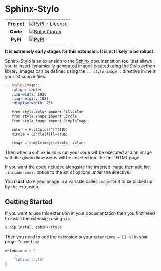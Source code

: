 # Sphinx-Stylo

|  |  |
|:--:|--|
|**Project** | [![PyPI - License](https://img.shields.io/pypi/l/sphinx-stylo.svg)](https://opensource.org/licenses/MIT)|
|**Code**| [![Build Status](https://travis-ci.org/alcarney/sphinx-stylo.svg?branch=develop)](https://travis-ci.org/alcarney/sphinx-stylo) |
|**PyPi**|[![PyPI](https://img.shields.io/pypi/v/sphinx-stylo.svg)](https://pypi.org/project/sphinx-stylo)|


**It is extremely early stages for this extension. It is not likely to be robust**

Sphinx-Stylo is an extension to the [Sphinx](http://www.sphinx-doc.org/en/master/)
documentation tool that allows you to insert dynamically generated images created using
the [Stylo](https://alcarney.github.io/stylo) python library. Images can be defined
using the `.. stylo-image::` directive inline in your rst source files.

```rst
.. stylo-image::
   :align: center
   :img-width: 1920
   :img-height: 1080
   :display-width: 75%

   from stylo.color import FillColor
   from stylo.shape import Circle
   from stylo.image import SimpleImage

   color = FillColor("ffff00)
   circle = Circle(fill=True)

   image = SimpleImage(circle, color)
```

Then when a sphinx build is run your code will be executed and an image with the
given dimensions will be inserted into the final HTML page. 

If you want the code included alongside the inserted image then add the `:include-code:`
option to the list of options under the directive.

You **must** store your image in a variable called `image` for it to be picked up by the
extension.

## Getting Started

If you want to use this extension in your documentation then you first need to
install the extension using `pip`.

```sh
$ pip install sphinx-stylo
```

Then you need to add the extension to your `extensions = []` list in your project's `conf.py`

```py
extensions = [
    ...
    "sphinx_stylo"
]
```

